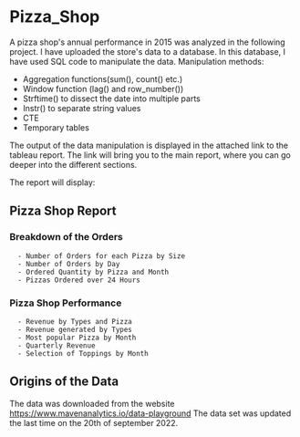 # Pizza_Shop

A pizza shop's annual performance in 2015 was analyzed in the following project. I have uploaded the store's data to a database. In this database, I have used SQL code to manipulate the data.
Manipulation methods:
- Aggregation functions(sum(), count() etc.)
- Window function (lag() and row_number())
- Strftime() to dissect the date into multiple parts
- Instr() to separate string values
- CTE
- Temporary tables

The output of the data manipulation is displayed in the attached link to the tableau report. The link will bring you to the main report, where you can go deeper into the different sections.

The report will display:
## Pizza Shop Report
  ### Breakdown of the Orders
      - Number of Orders for each Pizza by Size
      - Number of Orders by Day
      - Ordered Quantity by Pizza and Month
      - Pizzas Ordered over 24 Hours
  ### Pizza Shop Performance
      - Revenue by Types and Pizza
      - Revenue generated by Types
      - Most popular Pizza by Month
      - Quarterly Revenue
      - Selection of Toppings by Month
## Origins of the Data
The data was downloaded from the website https://www.mavenanalytics.io/data-playground
The data set was updated the last time on the 20th of september 2022.
